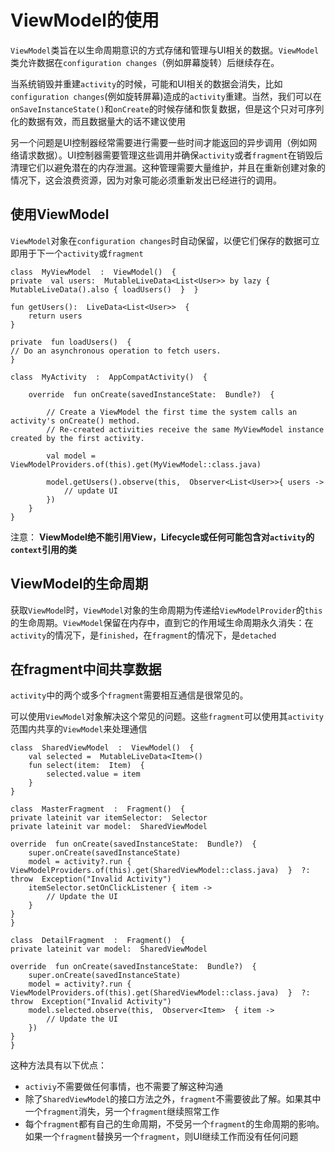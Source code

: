 # ViewModel的使用

`ViewModel`类旨在以生命周期意识的方式存储和管理与UI相关的数据。`ViewModel`类允许数据在`configuration changes`（例如屏幕旋转）后继续存在。

当系统销毁并重建`activity`的时候，可能和UI相关的数据会消失，比如`configuration changes`(例如旋转屏幕)造成的`activity`重建。当然，我们可以在`onSaveInstanceState()`和`onCreate`的时候存储和恢复数据，但是这个只对可序列化的数据有效，而且数据量大的话不建议使用

另一个问题是UI控制器经常需要进行需要一些时间才能返回的异步调用（例如网络请求数据）。UI控制器需要管理这些调用并确保`activity`或者`fragment`在销毁后清理它们以避免潜在的内存泄漏。这种管理需要大量维护，并且在重新创建对象的情况下，这会浪费资源，因为对象可能必须重新发出已经进行的调用。


## 使用ViewModel
`ViewModel`对象在`configuration changes`时自动保留，以便它们保存的数据可立即用于下一个`activity`或`fragment`

```
class  MyViewModel  :  ViewModel()  {  
private  val users:  MutableLiveData<List<User>> by lazy {  MutableLiveData().also { loadUsers()  }  }  

fun getUsers():  LiveData<List<User>>  {  
	return users 
}  

private  fun loadUsers()  {  
// Do an asynchronous operation to fetch users.  
}
```
```
class  MyActivity  :  AppCompatActivity()  {  

	override  fun onCreate(savedInstanceState:  Bundle?)  {  

		// Create a ViewModel the first time the system calls an activity's onCreate() method. 
		// Re-created activities receive the same MyViewModel instance created by the first activity.  

		val model =  ViewModelProviders.of(this).get(MyViewModel::class.java) 

		model.getUsers().observe(this,  Observer<List<User>>{ users ->  
			// update UI 
		})  
	}  
}
```

注意： **ViewModel绝不能引用View，Lifecycle或任何可能包含对`activity`的`context`引用的类**

## ViewModel的生命周期

获取`ViewMode`l时，`ViewModel`对象的生命周期为传递给`ViewModelProvider`的`this`的生命周期。`ViewModel`保留在内存中，直到它的作用域生命周期永久消失：在`activity`的情况下，是`finished`，在`fragment`的情况下，是`detached`

## 在fragment中间共享数据

`activity`中的两个或多个`fragment`需要相互通信是很常见的。

可以使用`ViewModel`对象解决这个常见的问题。这些`fragment`可以使用其`activity`范围内共享的`ViewModel`来处理通信

```
class  SharedViewModel  :  ViewModel()  { 
	val selected =  MutableLiveData<Item>()  
	fun select(item:  Item)  { 
		selected.value = item 
	}  
}  
  
class  MasterFragment  :  Fragment()  {  
private lateinit var itemSelector:  Selector  
private lateinit var model:  SharedViewModel  

override  fun onCreate(savedInstanceState:  Bundle?)  {  
	super.onCreate(savedInstanceState) 
	model = activity?.run {  ViewModelProviders.of(this).get(SharedViewModel::class.java)  }  ?:  throw  Exception("Invalid Activity") 
	itemSelector.setOnClickListener { item ->  
		// Update the UI  
	}  
}  
}  
  
class  DetailFragment  :  Fragment()  {  
private lateinit var model:  SharedViewModel  

override  fun onCreate(savedInstanceState:  Bundle?)  {  
	super.onCreate(savedInstanceState) 
	model = activity?.run {  ViewModelProviders.of(this).get(SharedViewModel::class.java)  }  ?:  throw  Exception("Invalid Activity") 
	model.selected.observe(this,  Observer<Item>  { item ->  
		// Update the UI  
	})  
}  
}
```

这种方法具有以下优点：

* `activiy`不需要做任何事情，也不需要了解这种沟通
* 除了`SharedViewModel`的接口方法之外，`fragment`不需要彼此了解。如果其中一个`fragment`消失，另一个`fragment`继续照常工作
* 每个`fragment`都有自己的生命周期，不受另一个`fragment`的生命周期的影响。如果一个`fragment`替换另一个`fragment`，则UI继续工作而没有任何问题


<!--stackedit_data:
eyJoaXN0b3J5IjpbLTE3ODA2NzEzMDQsNjQ3NTM4ODU0XX0=
-->